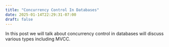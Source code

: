 ```yaml
---
title: "Concurrency Control In Databases"
date: 2025-01-14T22:29:31-07:00
draft: false
---
```


In this post we will talk about concurrency control in databases will discuss various types including MVCC.

